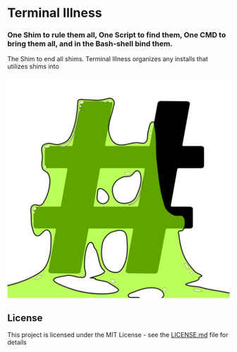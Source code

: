 # Terminal Illness
### One Shim to rule them all, One Script to find them, One CMD to bring them all, and in the Bash-shell bind them.

The Shim to end all shims.
Terminal Illness organizes any installs that utilizes shims
into 

<p align="center">
   <img src="/terminal_illness/images/hashed_logo.png">
</p>

## License

This project is licensed under the MIT License - see the [LICENSE.md](LICENSE.md) file for details


